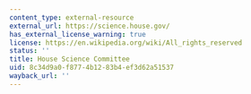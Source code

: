 ```yaml
---
content_type: external-resource
external_url: https://science.house.gov/
has_external_license_warning: true
license: https://en.wikipedia.org/wiki/All_rights_reserved
status: ''
title: House Science Committee
uid: 8c34d9a0-f877-4b12-83b4-ef3d62a51537
wayback_url: ''
---
```

